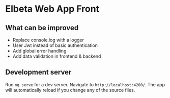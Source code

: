 # Elbeta Web App Front


## What can be improved

+ Replace console.log with a logger
+ User Jwt instead of basic authentication
+ Add global error handling
+ Add data validation in frontend & backend

## Development server

Run `ng serve` for a dev server. Navigate to `http://localhost:4200/`. The app will automatically reload if you change any of the source files.
